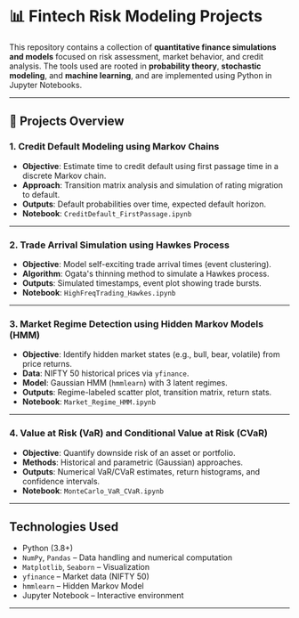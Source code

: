 # 📊 Fintech Risk Modeling Projects

This repository contains a collection of **quantitative finance simulations and models** focused on risk assessment, market behavior, and credit analysis. The tools used are rooted in **probability theory**, **stochastic modeling**, and **machine learning**, and are implemented using Python in Jupyter Notebooks.

---

## 🔗 Projects Overview

### 1. Credit Default Modeling using Markov Chains

- **Objective**: Estimate time to credit default using first passage time in a discrete Markov chain.
- **Approach**: Transition matrix analysis and simulation of rating migration to default.
- **Outputs**: Default probabilities over time, expected default horizon.
- **Notebook**: `CreditDefault_FirstPassage.ipynb`

---

### 2. Trade Arrival Simulation using Hawkes Process

- **Objective**: Model self-exciting trade arrival times (event clustering).
- **Algorithm**: Ogata's thinning method to simulate a Hawkes process.
- **Outputs**: Simulated timestamps, event plot showing trade bursts.
- **Notebook**: `HighFreqTrading_Hawkes.ipynb`

---

### 3. Market Regime Detection using Hidden Markov Models (HMM)

- **Objective**: Identify hidden market states (e.g., bull, bear, volatile) from price returns.
- **Data**: NIFTY 50 historical prices via `yfinance`.
- **Model**: Gaussian HMM (`hmmlearn`) with 3 latent regimes.
- **Outputs**: Regime-labeled scatter plot, transition matrix, return stats.
- **Notebook**: `Market_Regime_HMM.ipynb`

---

### 4. Value at Risk (VaR) and Conditional Value at Risk (CVaR)

- **Objective**: Quantify downside risk of an asset or portfolio.
- **Methods**: Historical and parametric (Gaussian) approaches.
- **Outputs**: Numerical VaR/CVaR estimates, return histograms, and confidence intervals.
- **Notebook**: `MonteCarlo_VaR_CVaR.ipynb`

---

## Technologies Used

- Python (3.8+)
- `NumPy`, `Pandas` – Data handling and numerical computation
- `Matplotlib`, `Seaborn` – Visualization
- `yfinance` – Market data (NIFTY 50)
- `hmmlearn` – Hidden Markov Model
- Jupyter Notebook – Interactive environment

---


